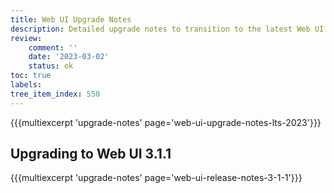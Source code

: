 ```yaml
---
title: Web UI Upgrade Notes
description: Detailed upgrade notes to transition to the latest Web UI version.
review:
    comment: ''
    date: '2023-03-02'
    status: ok
toc: true
labels:
tree_item_index: 550
---
```


{{{multiexcerpt 'upgrade-notes' page='web-ui-upgrade-notes-lts-2023'}}}

## Upgrading to Web UI 3.1.1

{{{multiexcerpt 'upgrade-notes' page='web-ui-release-notes-3-1-1'}}}
